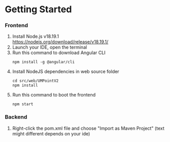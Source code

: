 # Getting Started

### Frontend
1. Install Node.js v18.19.1<br>
   https://nodejs.org/download/release/v18.19.1/
2. Launch your IDE, open the terminal
3. Run this command to download Angular CLI
   ```
   npm install -g @angular/cli
   ```
4. Install NodeJS dependencies in web source folder
    ```
    cd src/web/UMPointV2
    npm install
    ```
4. Run this command to boot the frontend
    ```
    npm start
    ```
   
### Backend
1. Right-click the pom.xml file and choose "Import as Maven Project" (text might different depends on your ide)